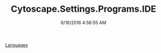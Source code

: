 ﻿---
title: Cytoscape.Settings.Programs.IDE
date: 6/16/2016 4:56:55 AM
---

[Languages](T-Cytoscape.Settings.Programs.IDE.Languages.html)
